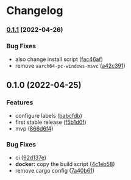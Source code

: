 # Changelog

### [0.1.1](https://github.com/devtomio/website-screenshot/compare/v0.1.0...v0.1.1) (2022-04-26)


### Bug Fixes

* also change install script ([fac46af](https://github.com/devtomio/website-screenshot/commit/fac46aff7ebfa7ac52cc8218368fc3adc7d43697))
* remove `aarch64-pc-windows-msvc` ([a42c391](https://github.com/devtomio/website-screenshot/commit/a42c3914d09953011ddd1e59e67d816eb33d82e0))

## 0.1.0 (2022-04-25)


### Features

* configure labels ([babcfdb](https://github.com/devtomio/website-screenshot/commit/babcfdb3e122cb8c7aa6b242e1510d1d894ffd28))
* first stable release ([f5b1d0f](https://github.com/devtomio/website-screenshot/commit/f5b1d0f588762ced743332a717cd55bc11cd341f))
* mvp ([866d6f4](https://github.com/devtomio/website-screenshot/commit/866d6f4cf6eb4582d50266277dfa3843924ef8d6))


### Bug Fixes

* ci ([92d137e](https://github.com/devtomio/website-screenshot/commit/92d137e62c830088677535cd4b86625d80707cba))
* **docker:** copy the build script ([4c1eb58](https://github.com/devtomio/website-screenshot/commit/4c1eb58194ad436c50c403c568c81468c05ffbd7))
* remove cargo config ([7a40b61](https://github.com/devtomio/website-screenshot/commit/7a40b613d52c964a9c8e4751a2384e61028b2155))
